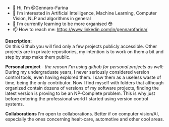 - 👋 Hi, I’m @Gennaro-Farina
- 👀 I’m interested in Artificial Intelligence, Machine Learning, Computer Vision, NLP and algorithms in general
- 🌱 I’m currently learning to be more organised 😳
- 📫 How to reach me: https://www.linkedin.com/in/gennarofarina/

<p>
  <b>Description:</b><br>
 On this Github you will find only a few projects publicly accessible. Other projects are in private repositories, my intention is to work on them a bit and step by step  make them public.

<b> Personal project </b> <i>- the reason I'm using github for personal projects as well:</i><br>
 During my undergraduate years, I never seriously considered version control tools, even having explored them. I saw them as a useless waste of time, being the only contributor. Now I find myself with folders that although organized contain dozens of versions of my software projects, finding the latest version is proving to be an NP-Complete problem. This is why just before entering the professional world I started using version control systems.
</p>

<b> Collaborations </b>
  I'm open to collaborations. Better if on computer vision/AI, especially the ones concerning healt-care, automotive and other cool areas.

<!--- - 💞️ I’m looking to collaborate on ... --->

<!---
Gennaro-Farina/Gennaro-Farina is a ✨ special ✨ repository because its `README.md` (this file) appears on your GitHub profile.
You can click the Preview link to take a look at your changes.
--->
